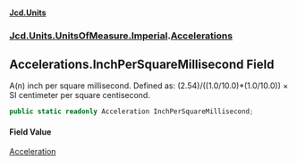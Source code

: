 #### [Jcd.Units](index.md 'index')
### [Jcd.Units.UnitsOfMeasure.Imperial](Jcd.Units.UnitsOfMeasure.Imperial.md 'Jcd.Units.UnitsOfMeasure.Imperial').[Accelerations](Accelerations.md 'Jcd.Units.UnitsOfMeasure.Imperial.Accelerations')

## Accelerations.InchPerSquareMillisecond Field

A(n) inch per square millisecond. Defined as: (2.54)/((1.0/10.0)*(1.0/10.0)) × SI centimeter per square centisecond.

```csharp
public static readonly Acceleration InchPerSquareMillisecond;
```

#### Field Value
[Acceleration](Acceleration.md 'Jcd.Units.UnitTypes.Acceleration')